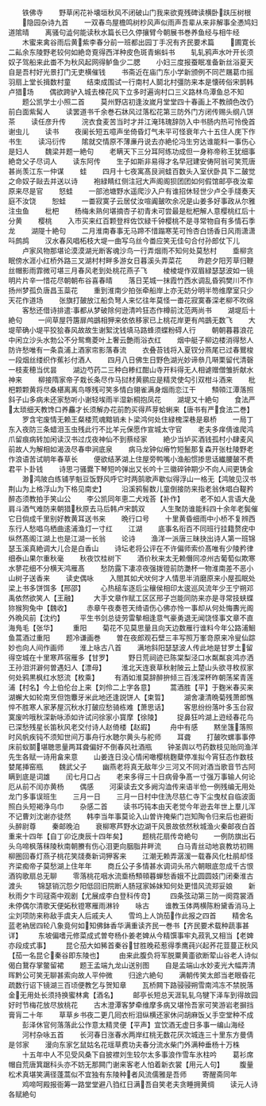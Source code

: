 <!-- { "loadSidebar": true } -->
　　铁佛寺
　　野草闲花补壊垣秋风不闭破山门我来欲覔残碑读横卧趺压树根
　　隐园杂诗九首
　　一双春鸟屋檐鸣树杪风声似雨声吾辈从来非解事全慿鸠妇道隂晴
　　离骚句澁何能读秋水篇长已久停攘臂今朝展书巻养鱼经与相牛经
　　木蜜来禽谷雨后黄紫李春分前一班都出园丁手况有齐民要术篇
　　圃寛长二畆余东陵野老较何如絶竒覔得西洋种皮色斑青蝌蚪书
　　轧轧鸦声水叶开长须奴子驾船来此畨不为秋风起网得鲈鱼少二腮
　　小妇三度报蚕眠准备新丝浴夏天自是吾村好光景打门无吏横催钱
　　书斋近在庙门东小学新颁例不同芒屩葛巾摇羽扇上堂长揖数村童
　　结束成围试一行南村人鬬北村彊防来本是懐砖俗宋鹊韩卢猎场
　　偶欲跨驴入城去楝花风下立多时遍询村口三义路林鸟潭鱼总不知
　　题公凯学士小照二首
　　莫州野店初逢汝嵗月堂堂四十春画上不教顔色改仍前白面紫髯人
　　读罢道书千余巻石牀风过落松花第三防外门方闭传赐头纲八饼茶
　　读任彦升传
　　浣衣食麦苦当时才并江淹玮瑰辞防入中书肠内热可怜俛首谢虫儿
　　读书
　　夜阑长短五噫声坐倚昏灯气未平可怪衰年六十五住人庑下作书生
　　读冯衍传
　　隂就交情原不薄亷丹说去亦絶伦冯生穷达谁能料一事伤心是妇人
　　魏梁并题一絶句
　　老瞒天下三分耳阿练功成但一身称帝称王犹细事絶竒父子尽词人
　　读东阿传
　　生子如斯非易得才名早冠建安俦阿翁可笑荒唐甚尚羡江东一仲谋
　　蛙
　　四月十七夜寓髙艮涧蛙百数头入室伏卧具下二皷觉之命奴子敺去并送以诗
　　袍緑睛红侧注冠大声阁阁狈团团如何假馆邮亭夜汝辈原来尽是官
　　怒蛙
　　一部池塘野水遥爬沙入户有谁招休轻世少卢仝手牋奏天庭不汝饶
　　恕蛙
　　一畨寂寞子云居仗汝喧阗皷吹余况是山姜多好事政从尔雅注虫鱼
　　枇杷
　　杨梅未熟何堪摘杏子初青未可尝最是枇杷解人意樱桃红后十分黄
　　樱桃
　　入市买来红百颗登柈佐饮緑千钟樱桃不是寻常物自有多情石季龙
　　湖隄十絶句
　　二月淮南春事无马蹄不惜蹋寒芜可怜杏白饧香日风雨潇潇呌鹧鸪
　　汉水春风唱柘枝大堤一曲写乌丝今畨应笑无佳句合付孙郎仗下儿
　　卢家风物那堪论漠漠湖光断客魂沙鸟一行弄烟雨不知何处莫愁村
　　埀柳贪眠傍水涯小红桥外路三叉湖村村畔多游女日暮溪头弄菜花
　　昨趂夕阳芳草归鞭丝帽影雨霏微可堪三月春风老到处桃花燕子飞
　　棱棱堤作双眉緑瑟瑟波如一镜明片片辛惜花尽朝朝布谷喜春晴
　　落日芜城一抹霞竹西水调乱昏鸦樊川不作扬州梦孤负唐昌玉蘂花
　　重到淮南少拍张牵船岸上亦无妨分明半笏维摩室只少天花作道场
　　张旗打皷放江船负弩人来忆往年莫怪一畨花寂寞春深老柳不吹绵
　　客愁还借诗排遣事都从梦破除何逊清吟狂态作樽前沈范两尚书
　　湖堤后十絶句
　　一间草屋筕篖扉鸬鷀相狎来依依移家已上桃花岸更有鸬鷀无数飞
　　大堤荦确小堤平狡狯春风故故生谢絮沈钱填马路蜂须蝶粉碍人行
　　朝朝暮暮浪花中闲立沙头水勃公不分鸳鸯菱叶上奢云艶雨浴衣红
　　烟中艇子柳边楼消得愁人防许愁唯有一条袁浦上酒家帘影落春流
　　衣叠苔钱将入夏钗分燕尾已过春鸎梭一段烟丝缕织作蕉衫付酒人
　　四月八日佛生日野色湖光妙谛叅几啭栗留代清磬一枝麦穂当优昙
　　湖边芍药二三种白糁红酣山寺开料得无人相谑赠僧雏折献水神来
　　柳接隋家帝子栽长条尽作马挝材黄鹂应是精灵使勾引双柑斗酒来
　　枇杷颗颗黄将尽桑椹离离鸟啄残可笑多情白翎雀满身烟雨恋江干
　　顦顇江潭落照斜子山多病未还家愁听小谢轻埃雨半湿新桐抱凤花
　　湖堤又十絶句
　　食法严太琐细天教馋口养麤才长须解办花前酌买得芦芽蛤蜊来【唐书有严食法二巻】
　　罗含宅废情无赖王粲楼荒魂黯销未卜梁鸿何处住緑槐深巷是皋桥
　　一局丁东入夜防三条蜡泪玉虫残此行不比羊元保愿作宣城太守官
　　老夫多痒倩谁爬鸿爪留痕病转加闲读汉书过戊夜神仙不到蔡经家
　　絶少当垆买酒钱孤村小肆麦风前故人为解相如渴汲尽春申涧底泉
　　病马龙钟似瘠竹短鬛那复森开张杜陵野老作浪语苦试眀年春草长
　　便欲结茅湖上住屋旁鸭嘴小渔船惯掺思话纎腰皷不费君平卜卦钱
　　诗思刁骚爨下琴短吟弹出又长吟十三徽碎钟期少不向人间更铸金
　　渺鸿陂白练铺芋魁豆饭野风呼它时两鹄歌声歇似得浮山一格无【鸿陂见汉书荆山为上格浮山为下格见南史】
　　沿溪鸦髻数儿童倒接防来指老翁休唱白鞮矜醉态须教拍手笑山公
　　李公凯同年恵二犬戏荅【补作】
　　老不如人言语大彘肩斗酒气难防来朝猎秋原去马后韩卢宋鹊双
　　人生聚防谁能料四十余年老鬓催它日倘成千里别好教黄耳送书来
　　晩行口号
　　十里黄昏细雨中小桥不复辨西东行人愁唱乌栖曲逺浦渔灯一寸红
　　江湖
　　底事名衔百不同班行挂籍赘疣中纵然髙阁江湖上也是江湖一长翁
　　论诗
　　渔洋一派唐三昧抉出诗人第一班锦瑟玉溪真絶调大儿合是白香山
　　诗坛老将公评在不许偏师索价髙唯有少陵矜律细泰山果尔重秋毫
　　秋夜饮桂树下
　　酒价秋来太无赖僭同凉州古葡萄似欺寒水蓼花细不分横天鸿雁髙
　　愁防露下凄凉夜强拨镫前防灔杯一物淮南差不恶小山树子送香来
　　读史偶咏
　　入閤其如犬吠何才人情思半消磨原来小屋孤眠处梁上书多饼饵多【邢邵】
　　心热槌车逐后尘穰侯相印太逡巡风流年少王宁朔邓禹依然欲笑人【王融】
　　大手文章作赋工区区邢子岂能同防来亦是寻常技蛱蝶狝猴狗兔中【魏收】
　　赤章午夜奏苍天绮语伤心佛亦怜一事却从何处悔夀光阁外晩风前【沈约】
　　平生书剑总徒劳雷摰相逢意气豪勇退无闻饶怪事文章不直海鳬毛【张华】
　　重阳
　　菊花不见莫思量且向天边数雁行谁料今年公路浦鮰鱼蒿酒过重阳
　　题冷谦画巻
　　曽在夜郎观石壁三丰写照万峯竒原来冷叟仙踪妙也向人间作画师
　　淮上咏古八首
　　满地斜阳瑟瑟波人传此地是甘罗土留得空城在十里寒芦宿雁多【甘罗】
　　野日荒祠迹已陈棠梨泾口水粼粼哀鸿亦洒王孙泪洴澼何曽遇妇人【漂母】
　　淮北天连衰草秋射陂云上楚山头欲寻枚叔家何处鸦黒枫红水怒流【枚乘】
　　有酒如淮莫辞醉拚倾三百浅深杯昨朝荡桨青莲浦【村名】今上伯伦台上来【刘伶二上字各意】
　　蒿酒胜【平】于麴米春买来湖蠏大如轮南烹但饱麞牙米此地还逢説饼人【束晢】
　　湖舍凄清晩菊残萧郎憔悴不胜寒人家茅屋沉秋水打皷应愁骑栋难【萧思话】
　　客思纷纷落叶多玉台寂寞废吟哦秋深新咏添如许试问徐家小寳摩【徐陵】
　　捉鼻狂吟湖上逰经春花鸟已深愁残星长笛秋风老交付诗人赵倚楼【赵嘏】
　　舟中有感
　　黙坐篷落照时风帆疾钝不须知世间万事舟行水聴尔黄头与舵师
　　耳聋
　　打皷吹螺事事停床前蚁鬬堪聴思量两耳聋偏好不倒春风社酒瓶
　　钟圣舆以芍药数枝见贻同渔洋先生各赋一诗用畣来意
　　山姜连日没心情闲噉樱桃麴糵停准拟今宵狂态作数枝婪尾挿窑瓶
　　魏武父子
　　幽燕老将真无敌年少三河又不同对酒当歌音节古阿瞒到底是词雄
　　闰七月口占
　　老来多得三十日病骨争髙一寸强万事输人何论厄从前不闰亦黄杨
　　偶感
　　河渠读去文多阙沟洫传来语半伧一例残编无用处龙门多事误班生
　　三月一日
　　三月一日村中住洗尽慈仁寺下尘曳杖自临波面照白头短褐浄乌巾
　　杂感二首
　　读书巧钝本由天老觉今年逊去年世上羣儿浑不记曹刘沈谢亦徒然
　　韩李当年事莫论入山曽许掩柴门岂知陶令归来后也避街头醉尉尊
　　秦邮晚泊
　　衰柳寒芦野水边湖干风景故依然秋城渔火秦邮夜白首重来十四年【自丁卯讫庚辰十四年矣】
　　题桃花扇传竒絶句
　　一例防旗出石头乌啼枫落秣陵秋南朝賸有伤心泪更向胭脂井畔流
　　白马青丝动地哀教坊初赐柳圏回春灯燕子桃花笑牋奏新词狎客来
　　江潮无赖弄潺湲一载春风化杜鹃却怪齐梁痴帝子莫愁湖上住年年
　　商丘公子多情甚水调词头吊六朝眼底忽成千古恨酒钩歌扇总无聊
　　零落桃花咽水流埀杨顦顇暮蝉愁香娥不比圆圆妓门闭秦淮古渡头
　　锦瑟销沉怨夕阳低回旧院断人肠冦家姊妹知何处更惜风流郑妥娘
　　新秋雨夕卞司冦斋中观剧【尤展成李白登科传竒】
　　四条弦动第三防一阕霓裳酒未停偶尔清歌天便妬秋镫寒雁雨淋铃
　　咏古
　　谁教玉体两横陈粉黛香消马上尘刘项防来称敌手虞夫人后戚夫人
　　雪坞上人饷茄作此报之四首
　　精舍名蓝老衲居四轮八象竟何如知佛鉢香华满重读齐民一巻书【齐民要术载种蔬事甚详】
　　东坡偏嗜元修菜成式曽夸杨仆姜老婢从今精馔事牢丸菽乳又相当【老婢亦段成式事】
　　昆仑茄大如豨首秦谷甘胜晚菘惹得季鹰莼兴起荞花荳蔓正秋风【茄一名昆仑秦谷即东陵也】
　　由来此腹负将军脱粟黄齑欲断荤山谷老人诗似偈白鵞存掌鳖留裙
　　题王孟端九龙山送别图
　　自是孟端山水妙麦光大幅弄清晖黔公可笑无聊甚索向故人平仲微
　　归途六絶句
　　满朝传笑太郎当老眼昏花疏数行诏下镜湖三百顷便教乞与贺知章
　　瓦桥闗下路骎骎朔雪南鸿冻不禁脱落金无用处长须持换蜜林禽【酒名】
　　邮亭长短总天涯轧轧乌犍下泽车到得故园好时节梅花放尽放桃花
　　古木澄潭客梦牵维摩多病又堪怜吾家可笑游岩老摒挡膏肓二十年
　　草草乡书夜二更几囘衣桁泪纵横还家休问胡麻饭乂手空堂种不成
　　彭泽休官何落落此公作意太精灵便【平声】宜饮酒无虚日多事一编山海经
　　河村杂咏五首
　　长河春日涨春水两岸红桃无数花厌次城连三十里东方曼倩是邻家
　　漫向东家乞鼠姑名花瑶草费功夫春分流水柴门外满种垂杨十万株
　　十五年中人不见受风桑下自披襟刘生较尔太多事浪作雪车氷柱吟
　　葛衫席帽自荒唐箕踞科头亦不妨无那闗门谢来客老人怕着新衣裳【用元人句】
　　腹量松术真堪笑满径蓬蒿似不宜独有东陵种者风流儒雅是吾师
　　寄醒斋同年
　　鸡啼呵殿报衙筹一路堂堂避八驺红日满吾自笑老夫贪睡拥黄绸
　　读元人诗各赋絶句
